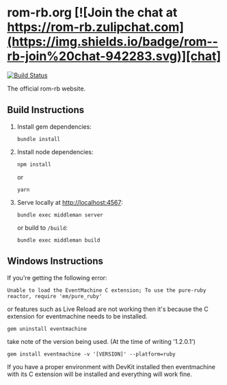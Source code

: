 [travis]: https://travis-ci.com/rom-rb/rom-rb.org
[chat]: https://rom-rb.zulipchat.com

# rom-rb.org [![Join the chat at https://rom-rb.zulipchat.com](https://img.shields.io/badge/rom--rb-join%20chat-942283.svg)][chat]

[![Build Status](https://travis-ci.com/rom-rb/rom-rb.org.svg?branch=master)][travis]

The official rom-rb website.

## Build Instructions

1. Install gem dependencies:

   ```shell
   bundle install
    ```

2. Install node dependencies:

   ```shell
   npm install
   ```

   or

   ```shell
   yarn
   ```

3. Serve locally at [http://localhost:4567](http://localhost:4567):

   ```shell
   bundle exec middleman server
   ```

   or build to `/build`:

   ```shell
   bundle exec middleman build
   ```

 ## Windows Instructions
 If you're getting the following error:
 
 ```
 Unable to load the EventMachine C extension; To use the pure-ruby reactor, require 'em/pure_ruby'
 ```
 
 or features such as Live Reload are not working then it's because the
 C extension for eventmachine needs to be installed.
 
 ```
 gem uninstall eventmachine
 ```
 
 take note of the version being used. (At the time of writing '1.2.0.1')
 
 ```
 gem install eventmachine -v '[VERSION]' --platform=ruby
 ```
 
 If you have a proper environment with DevKit installed then eventmachine with its
 C extension will be installed and everything will work fine.
